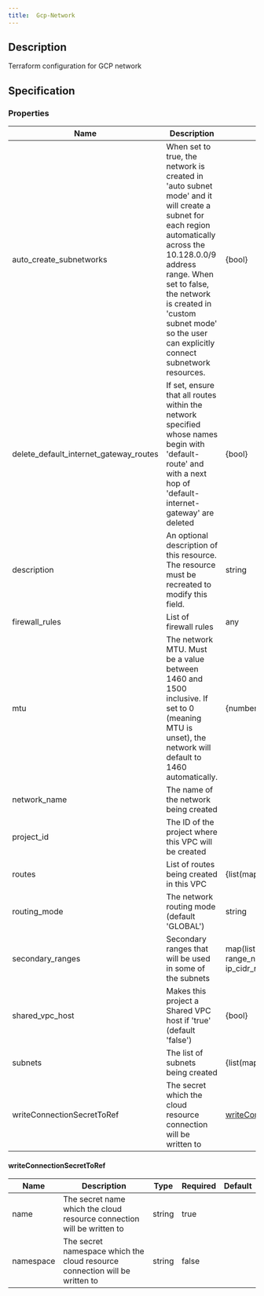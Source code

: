 ```yaml
---
title:  Gcp-Network
---
```


## Description

Terraform configuration for GCP network

## Specification


### Properties

 Name | Description | Type | Required | Default 
 ------------ | ------------- | ------------- | ------------- | ------------- 
 auto_create_subnetworks | When set to true, the network is created in 'auto subnet mode' and it will create a subnet for each region automatically across the 10.128.0.0/9 address range. When set to false, the network is created in 'custom subnet mode' so the user can explicitly connect subnetwork resources. | \{bool\} | false |  
 delete_default_internet_gateway_routes | If set, ensure that all routes within the network specified whose names begin with 'default-route' and with a next hop of 'default-internet-gateway' are deleted | \{bool\} | false |  
 description | An optional description of this resource. The resource must be recreated to modify this field. | string | false |  
 firewall_rules | List of firewall rules | any | false |  
 mtu | The network MTU. Must be a value between 1460 and 1500 inclusive. If set to 0 (meaning MTU is unset), the network will default to 1460 automatically. | \{number\} | false |  
 network_name | The name of the network being created |  | true |  
 project_id | The ID of the project where this VPC will be created |  | true |  
 routes | List of routes being created in this VPC | \{list(map(string))\} | false |  
 routing_mode | The network routing mode (default 'GLOBAL') | string | false |  
 secondary_ranges | Secondary ranges that will be used in some of the subnets | map(list(object({ range_name = string, ip_cidr_range = string }))) | false |  
 shared_vpc_host | Makes this project a Shared VPC host if 'true' (default 'false') | \{bool\} | false |  
 subnets | The list of subnets being created | \{list(map(string))\} | true |  
 writeConnectionSecretToRef | The secret which the cloud resource connection will be written to | [writeConnectionSecretToRef](#writeConnectionSecretToRef) | false |  


#### writeConnectionSecretToRef

 Name | Description | Type | Required | Default 
 ------------ | ------------- | ------------- | ------------- | ------------- 
 name | The secret name which the cloud resource connection will be written to | string | true |  
 namespace | The secret namespace which the cloud resource connection will be written to | string | false |  
